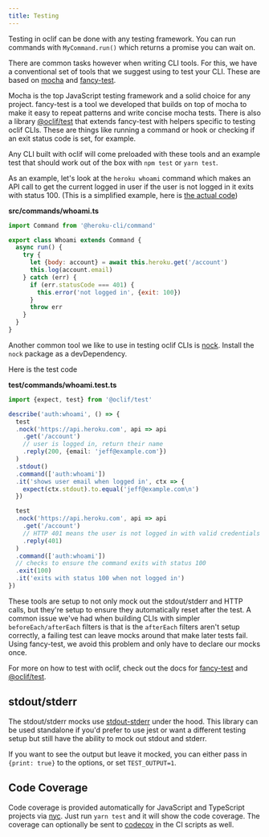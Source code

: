 ```yaml
---
title: Testing
---
```


Testing in oclif can be done with any testing framework. You can run commands with `MyCommand.run()` which returns a promise you can wait on.

There are common tasks however when writing CLI tools. For this, we have a conventional set of tools that we suggest using to test your CLI. These are based on [mocha](https://mochajs.org) and [fancy-test](https://github.com/jdxcode/fancy-test).

Mocha is the top JavaScript testing framework and a solid choice for any project. fancy-test is a tool we developed that builds on top of mocha to make it easy to repeat patterns and write concise mocha tests. There is also a library [@oclif/test](https://github.com/oclif/test) that extends fancy-test with helpers specific to testing oclif CLIs. These are things like running a command or hook or checking if an exit status code is set, for example.

Any CLI built with oclif will come preloaded with these tools and an example test that should work out of the box with `npm test` or `yarn test`.

As an example, let's look at the `heroku whoami` command which makes an API call to get the current logged in user if the user is not logged in it exits with status 100. (This is a simplified example, here is [the actual code](https://github.com/heroku/heroku-cli-plugin-auth))

**src/commands/whoami.ts**

```js
import Command from '@heroku-cli/command'

export class Whoami extends Command {
  async run() {
    try {
      let {body: account} = await this.heroku.get('/account')
      this.log(account.email)
    } catch (err) {
      if (err.statusCode === 401) {
        this.error('not logged in', {exit: 100})
      }
      throw err
    }
  }
}
```

Another common tool we like to use in testing oclif CLIs is [nock](https://github.com/node-nock/nock). Install the `nock` package as a devDependency.

Here is the test code

**test/commands/whoami.test.ts**

```typescript
import {expect, test} from '@oclif/test'

describe('auth:whoami', () => {
  test
  .nock('https://api.heroku.com', api => api
    .get('/account')
    // user is logged in, return their name
    .reply(200, {email: 'jeff@example.com'})
  )
  .stdout()
  .command(['auth:whoami'])
  .it('shows user email when logged in', ctx => {
    expect(ctx.stdout).to.equal('jeff@example.com\n')
  })

  test
  .nock('https://api.heroku.com', api => api
    .get('/account')
    // HTTP 401 means the user is not logged in with valid credentials
    .reply(401)
  )
  .command(['auth:whoami'])
  // checks to ensure the command exits with status 100
  .exit(100)
  .it('exits with status 100 when not logged in')
})
```

These tools are setup to not only mock out the stdout/stderr and HTTP calls, but they're setup to ensure they automatically reset after the test. A common issue we've had when building CLIs with simpler `beforeEach/afterEach` filters is that is the `afterEach` filters aren't setup correctly, a failing test can leave mocks around that make later tests fail. Using fancy-test, we avoid this problem and only have to declare our mocks once.

For more on how to test with oclif, check out the docs for [fancy-test](https://github.com/jdxcode/fancy-test) and [@oclif/test](https://github.com/oclif/test).

## stdout/stderr

The stdout/stderr mocks use [stdout-stderr](https://github.com/jdxcode/stdout-stderr) under the hood. This library can be used standalone if you'd prefer to use jest or want a different testing setup but still have the ability to mock out stdout and stderr.

If you want to see the output but leave it mocked, you can either pass in `{print: true}` to the options, or set `TEST_OUTPUT=1`.

## Code Coverage

Code coverage is provided automatically for JavaScript and TypeScript projects via [nyc](https://npm.im/nyc). Just run `yarn test` and it will show the code coverage. The coverage can optionally be sent to [codecov](https://codecov.io) in the CI scripts as well.
